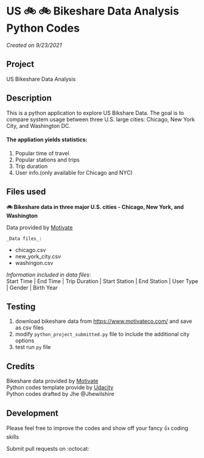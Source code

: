 # US :bike: :bike: Bikeshare Data Analysis Python Codes

*Created on 9/23/2021*

## Project
US Bikeshare Data Analysis


## Description
This is a python application to explore US Bikshare Data. The goal is to compare system usage between three U.S. large cities: Chicago, New York City, and Washington DC.

#### The appliation yields statistics:
1. Popular time of travel
2. Popular stations and trips
3. Trip duration
4. User info.(only available for Chicago and NYC)


## Files used
**:bike: Bikeshare data in three major U.S. cities - Chicago, New York, and Washington**

Data provided by [Motivate](https://www.motivateco.com/)

    _Data files_:
* chicago.csv
* new_york_city.csv
* washingon.csv

_Information included in data files_:\
Start Time | End Time | Trip Duration | Start Station | End Station | User Type | Gender | Birth Year


## Testing
1. download bikeshare data from https://www.motivateco.com/ and save as csv files
2. modify `python_project_submitted.py` file to include the additional city options
3. test run `py` file


## Credits
Bikeshare data provided by [Motivate](https://www.motivateco.com/)\
Python codes template provide by [Udacity](https://www.udacity.com/)\
Python codes drafted by Jhe @Jhewilshire


## Development
Please feel free to improve the codes and show off your fancy :+1: coding skills 

Submit pull requests on :octocat: 


